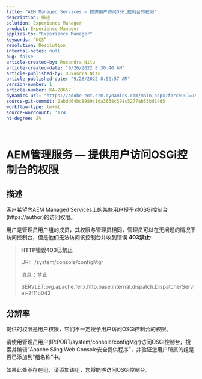 ```yaml
---
title: "AEM Managed Services — 提供用户访问OSGi控制台的权限"
description: 描述
solution: Experience Manager
product: Experience Manager
applies-to: "Experience Manager"
keywords: “KCS”
resolution: Resolution
internal-notes: null
bug: false
article-created-by: Ruxandra Nitu
article-created-date: "9/26/2022 8:30:40 AM"
article-published-by: Ruxandra Nitu
article-published-date: "9/26/2022 8:52:57 AM"
version-number: 1
article-number: KA-20657
dynamics-url: "https://adobe-ent.crm.dynamics.com/main.aspx?forceUCI=1&pagetype=entityrecord&etn=knowledgearticle&id=0a46467f-753d-ed11-9db1-002248086a73"
source-git-commit: 0abdd64bc8989c1da3638c591c5277ab53bd14d5
workflow-type: tm+mt
source-wordcount: '174'
ht-degree: 2%

---
```


# AEM管理服务 — 提供用户访问OSGi控制台的权限

## 描述


客户希望向AEM Managed Services上的某些用户授予对OSGi控制台(https://author)的访问权限。

用户是管理员用户组的成员，其权限与管理员相同，管理员可以在无问题的情况下访问控制台，但是他们无法访问该控制台并收到错误 <b>403禁止</b>:


> <b>HTTP错误403已禁止</b>
> 
> URI:  /system/console/configMgr
> 
> 消息：禁止
> 
> SERVLET:org.apache.felix.http.base.internal.dispatch.DispatcherServlet-2f11b042



## 分辨率




提供的权限是用户权限，它们不一定授予用户访问OSGi控制台的权限。

请使用管理员用户(IP:PORT/system/console/configMgr)访问OSGi控制台，搜索并编辑“Apache Sling Web Console安全提供程序”，并验证您用户所属的组是否已添加到“组名称”中。

如果此处不存在组，请添加该组，您将能够访问OSGi控制台。




